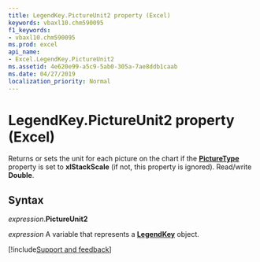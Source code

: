 ```yaml
---
title: LegendKey.PictureUnit2 property (Excel)
keywords: vbaxl10.chm590095
f1_keywords:
- vbaxl10.chm590095
ms.prod: excel
api_name:
- Excel.LegendKey.PictureUnit2
ms.assetid: 4e620e99-a5c9-5ab0-305a-7ae8ddb1caab
ms.date: 04/27/2019
localization_priority: Normal
---
```



# LegendKey.PictureUnit2 property (Excel)

Returns or sets the unit for each picture on the chart if the **[PictureType](Excel.LegendKey.PictureType.md)** property is set to **xlStackScale** (if not, this property is ignored). Read/write **Double**.


## Syntax

_expression_.**PictureUnit2**

_expression_ A variable that represents a **[LegendKey](excel.legendkey(object).md)** object.




[!include[Support and feedback](~/includes/feedback-boilerplate.md)]